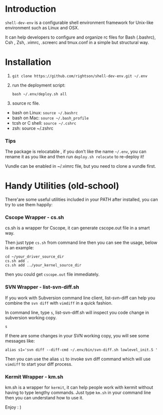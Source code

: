 Introduction
===================

`shell-dev-env` is a configurable shell environment framework for Unix-like environment such as Linux and OSX.

It can help developers to configure and organize rc files for Bash (.bashrc), Csh , Zsh, .vimrc, .screerc and tmux.conf in a simple but structural way.


Installation
===================

1. `git clone https://github.com/rightson/shell-dev-env.git ~/.env`

2.  run the deployment script:

	`bash ~/.env/deploy.sh all`
	
3. source rc file. 

  - bash on Linux: `source ~/.bashrc` 
  - bash on Mac:   `source ~/.bash_profile`
  - tcsh or C shell: `source ~/.cshrc` 
  - zsh: source ~/.zshrc
	

### Tips

The package is relocatable , if you don't like the name `~/.env`, 
you can rename it as you like and then run `deploy.sh relocate` to re-deploy it!

Vundle can be enabled in ~/.vimrc file, but you need to clone a vundle first.


Handy Utilities (old-school)
===================

There'are some useful utilities included in your PATH after installed, you can try to use them happily:

### Cscope Wrapper - cs.sh

cs.sh is a wrapper for Cscope, it can generate cscope.out file in a smart way.

Then just type `cs.sh` from command line then you can see the usage, below is an example:

	cd ~/your_driver_source_dir
	cs.sh add .
	cs.sh add ../your_kernel_source_dir
	
then you could get `cscope.out` file immediately.


### SVN Wrapper - list-svn-diff.sh

If you work with Subversion command line client, list-svn-diff can help you combine the `svn diff` with `vimdiff` in a quick fashion.

In command line, type `s`, list-svn-diff.sh will inspect you code change in subversion working copy. 

    s

If there are some changes in your SVN working copy, you will see some messages like:

    alias s1='svn diff --diff-cmd ~/.env/bin/svn-diff.sh lowlevel_init.S '

Then you can use the alias `s1` to invoke svn diff command which will use `vimdiff` to start your diff process.

### Kermit Wrapper - km.sh

km.sh is a wrapper for `kermit`, it can help people work with kermit without having to type lengthy commands. Just type `km.sh` in your command line then you can understand how to use it.

Enjoy : )


